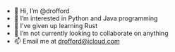 - 👋 Hi, I’m @drofford
- 👀 I’m interested in Python and Java programming
- 🌱 I've given up learning Rust
- 💞️ I’m not currently looking to collaborate on anything
- 📫 Email me at drofford@icloud.com

<!---
drofford/drofford is a ✨ special ✨ repository because its `README.md` (this file) appears on your GitHub profile.
You can click the Preview link to take a look at your changes.
--->
